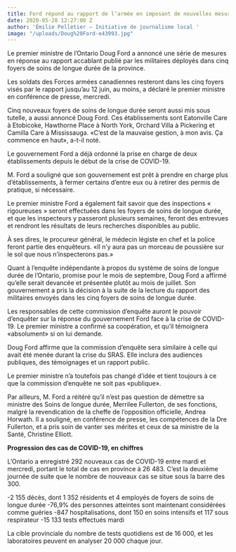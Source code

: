 ```yaml
---
title: Ford répond au rapport de l’armée en imposant de nouvelles mesures
date: 2020-05-28 12:27:00 Z
author: 'Émilie Pelletier – Initiative de journalisme local '
image: "/uploads/Doug%20Ford-e43993.jpg"
---
```


Le premier ministre de l’Ontario Doug Ford a annoncé une série de mesures en réponse au rapport accablant publié par les militaires déployés dans cinq foyers de soins de longue durée de la province. 

Les soldats des Forces armées canadiennes resteront dans les cinq foyers visés par le rapport jusqu’au 12 juin, au moins, a déclaré le premier ministre en conférence de presse, mercredi.

Cinq nouveaux foyers de soins de longue durée seront aussi mis sous tutelle, a aussi annoncé Doug Ford. Ces établissements sont Eatonville Care à Etobicoke, Hawthorne Place à North York, Orchard Villa à Pickering et Camilla Care à Mississauga.
«C’est de la mauvaise gestion, à mon avis. Ça commence en haut», a-t-il noté. 

Le gouvernement Ford a déjà ordonné la prise en charge de deux établissements depuis le début de la crise de COVID-19. 

M. Ford a souligné que son gouvernement est prêt à prendre en charge plus d’établissements, à fermer certains d’entre eux ou à retirer des permis de pratique, si nécessaire. 

Le premier ministre Ford a également fait savoir que des inspections « rigoureuses » seront effectuées dans les foyers de soins de longue durée, et que les inspecteurs y passeront plusieurs semaines, feront des entrevues et rendront les résultats de leurs recherches disponibles au public.

À ses dires, le procureur général, le médecin légiste en chef et la police feront partie des enquêteurs. «Il n’y aura pas un morceau de poussière sur le sol que nous n’inspecterons pas.»

Quant à l’enquête indépendante à propos du système de soins de longue durée de l’Ontario, promise pour le mois de septembre, Doug Ford a affirmé qu’elle serait devancée et présentée plutôt au mois de juillet. Son gouvernement a pris la décision à la suite de la lecture du rapport des militaires envoyés dans les cinq foyers de soins de longue durée. 

Les responsables de cette commission d’enquête auront le pouvoir d’enquêter sur la réponse du gouvernement Ford face à la crise de COVID-19. Le premier ministre a confirmé sa coopération, et qu’il témoignera «absolument» si on lui demande.

Doug Ford affirme que la commission d’enquête sera similaire à celle qui avait été menée durant la crise du SRAS. Elle inclura des audiences publiques, des témoignages et un rapport public. 

Le premier ministre n’a toutefois pas changé d’idée et tient toujours à ce que la commission d’enquête ne soit pas «publique». 

Par ailleurs, M. Ford a réitéré qu’il n’est pas question de démettre sa ministre des Soins de longue durée, Merrilee Fullerton, de ses fonctions, malgré la revendication de la cheffe de l’opposition officielle, Andrea Horwath. Il a souligné, en conférence de presse, les compétences de la Dre Fullerton, et a pris soin de vanter ses mérites et ceux de sa ministre de la Santé, Christine Elliott.

**Progression des cas de COVID-19, en chiffres**

L’Ontario a enregistré 292 nouveaux cas de COVID-19 entre mardi et mercredi, portant le total de cas en province à 26 483. 
C’est la deuxième journée de suite que le nombre de nouveaux cas se situe sous la barre des 300. 

-2 155 décès, dont 1 352 résidents et 4 employés de foyers de soins de longue durée
-76,9% des personnes atteintes sont maintenant considérées comme guéries
-847 hospitalisations, dont 150 en soins intensifs et 117 sous respirateur
-15 133 tests effectués mardi

La cible provinciale du nombre de tests quotidiens est de 16 000, et les laboratoires peuvent en analyser 20 000 chaque jour. 
